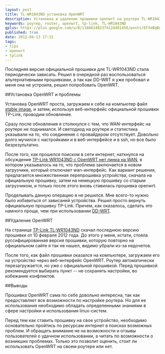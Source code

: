 ```yaml
---
layout: post
title: TL-WR1043ND установка OpenWRT
description: Установка и удаление прошивки openwrt на роутере TL-WR1043ND
keywords: роутер, router, openwrt, tp-link, TL-WR1043ND
gplus: https://plus.google.com/u/0/116661482374124481456/posts/EF3eBqBnVFw
published: true
date: 2012-04-13 17:31
tags:
- tips
- openwrt
- tplink
---
```


Последняя версия официальной прошивки для TL-WR1043ND стала периодически зависать. Решил в очередной раз воспользоваться альтернативными прошивками, а так как DD-WRT я уже пробовал и меня она не устроила, решил попробовать OpenWRT.

##Установка OpenWRT и проблемы

Установка OpenWRT проста, загружаем к себе на компьютер файл [stable image](http://downloads.openwrt.org/backfire/10.03.1/ar71xx/openwrt-ar71xx-tl-wr1043nd-v1-squashfs-factory.bin), и затем, используя веб-интерфейс официальной прошивки TP-Link, проводим обновление.

Сразу после обновления я столкнулся с тем, что WAN-интерфейс на роутере не поднимался. И светодиод на роутере и статистика указывали на то, что соединение с провайдером отсутствует. Довольно долго мучился с настройками и в веб-интерфейсе и в ssh, но все было безрезультатно.

После того, как прошелся поиском в сети интернет, наткнулся на обсуждение [TP-Link WR1043ND с OpenWRT нет линка на WAN](http://www.linux.org.ru/forum/linux-hardware/7143273 "TP-Link WR1043ND с OpenWRT нет линка на WAN"), в котором указывалось на то, что проблема заключается в новом загрузчике, который отключает wan-интерфейс. Как вариант решения, предлагается множественная перепрошивка устройства, сначала на официальную прошивку, затем на немецкую прошивку со старым загрузчиком, и только после этого вновь ставилась прошивка openwrt. 

Проделывать данную операцию я не решился. Мне всего-то нужно было избавиться от зависаний устройства. Решил просто вернуть официальную прошивку TP-Link. Причем, как оказалось, сделать это намного проще, чем при использовании [DD-WRT](http://www.juev.ru/2011/10/07/wr1043nd/ "TL-WR1043ND откат DD-WRT на стандартную прошивку"). 

##Удаление OpenWRT

На странице [TP-Link TL-WR1043ND](http://www.tp-link.com/en/support/download/?model=TL-WR1043ND "TL-WR1043ND") скачал последнюю версию прошивки от 10 февраля 2012 года. До этого у меня, кстати, стояла руссифицированная версия прошивки, которую повторно на официальном сайте я так не нашел, видимо убрали из-за недочетов.

После того, как файл прошивки оказался на компьютере, загружаем его на устройство через веб-интерфейс OpenWRT. Роутер автоматически перезагружается, но уже с официальной прошивкой. Перед прошивкой рекомендуется выбирать пункт -- не сохранять настройки, во избежание конфликтов.

##Выводы

Прошивка OpenWRT сама по себе довольно интересна, так как предоставляет все возможности по настройке роутера. Но для ее использования необходимо обладать определенными знаниями в сфере настройки и использования linux-систем.

Перед тем как ставить прошивку на свое устройство, необходимо основательно пройтись по ресурсам интернет в поисках возможных проблем. И обращать внимание не на возможности и отзывы пользователей о удачном использовании, а читать по возможности о возникших проблемах. Только это позволит оценить, стоит ли использовать OpenWRT на своем роутере или нет.